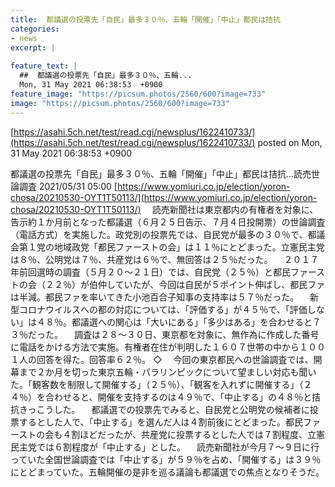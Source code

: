 ```yaml
---
title:  都議選の投票先「自民」最多３０％、五輪「開催」「中止」都民は拮抗  
categories:
- news
excerpt: |
  
feature_text: |
  ##  都議選の投票先「自民」最多３０％、五輪...
  Mon, 31 May 2021 06:38:53  +0900
feature_image: "https://picsum.photos/2560/600?image=733"
image: "https://picsum.photos/2560/600?image=733"
---
```


[https://asahi.5ch.net/test/read.cgi/newsplus/1622410733/](https://asahi.5ch.net/test/read.cgi/newsplus/1622410733/)
posted on Mon, 31 May 2021 06:38:53  +0900

<!--more-->

都議選の投票先「自民」最多３０％、五輪「開催」「中止」都民は拮抗…読売世論調査 2021/05/31 05:00 [https://www.yomiuri.co.jp/election/yoron-chosa/20210530-OYT1T50113/](https://www.yomiuri.co.jp/election/yoron-chosa/20210530-OYT1T50113/) 　読売新聞社は東京都内の有権者を対象に、告示約１か月前となった都議選（６月２５日告示、７月４日投開票）の世論調査（電話方式）を実施した。政党別の投票先では、自民党が最多の３０％で、都議会第１党の地域政党「都民ファーストの会」は１１％にとどまった。立憲民主党は８％、公明党は７％、共産党は６％で、無回答は２５％だった。 　２０１７年前回選時の調査（５月２０〜２１日）では、自民党（２５％）と都民ファーストの会（２２％）が伯仲していたが、今回は自民が５ポイント伸ばし、都民ファは半減。都民ファを率いてきた小池百合子知事の支持率は５７％だった。 　新型コロナウイルスへの都の対応については、「評価する」が４５％で、「評価しない」は４８％。都議選への関心は「大いにある」「多少はある」を合わせると７３％だった。 　調査は２８〜３０日、東京都を対象に、無作為に作成した番号に電話をかける方法で実施。有権者在住が判明した１６０７世帯の中から１００１人の回答を得た。回答率６２％。 ◇ 　今回の東京都民への世論調査では、開幕まで２か月を切った東京五輪・パラリンピックについて望ましい対応も聞いた。「観客数を制限して開催する」（２５％）、「観客を入れずに開催する」（２４％）を合わせると、開催を支持するのは４９％で、「中止する」の４８％と拮抗きっこうした。 　都議選での投票先でみると、自民党と公明党の候補者に投票するとした人で、「中止する」を選んだ人は４割前後にとどまった。都民ファーストの会も４割ほどだったが、共産党に投票するとした人では７割程度、立憲民主党では６割程度が「中止する」とした。 　読売新聞社が今月７〜９日に行っていた全国世論調査では「中止する」が５９％を占め、「開催する」は３９％にとどまっていた。五輪開催の是非を巡る議論も都議選での焦点となりそうだ。
